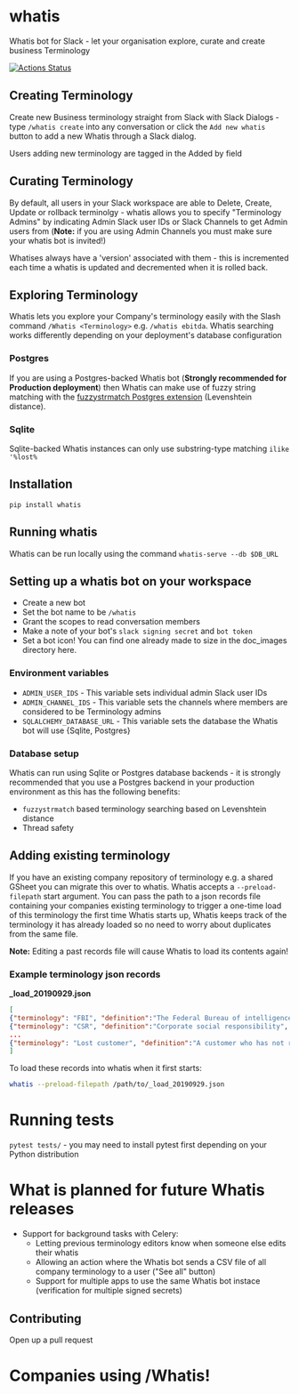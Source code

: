 # whatis
Whatis bot for Slack - let your organisation explore, curate and create business Terminology

[![Actions Status](https://github.com/wooddar/whatis/workflows/Python+application/badge.svg)](https://github.com/wooddar/whatis/actions)


## Creating Terminology
Create new Business terminology straight from Slack with Slack Dialogs - type `/whatis create` into any conversation or click the `Add new whatis` button to add a new Whatis through a Slack dialog.

Users adding new terminology are tagged in the Added by field

## Curating Terminology
By default, all users in your Slack workspace are able to Delete, Create, Update or rollback terminolgy - whatis allows you to specify "Terminology Admins" by indicating Admin Slack user IDs or Slack Channels to get Admin users from (**Note:** if you are using Admin Channels you must make sure your whatis bot is invited!)

Whatises always have a 'version' associated with them - this is incremented each time a whatis is updated and decremented when it is rolled back.

## Exploring Terminology
Whatis lets you explore your Company's terminology easily with the Slash command `/Whatis <Terminology>` e.g. `/whatis ebitda`. Whatis searching works differently depending on your deployment's database configuration

### Postgres
If you are using a Postgres-backed Whatis bot (**Strongly recommended for Production deployment**) then Whatis can make use of fuzzy string matching with the [fuzzystrmatch Postgres extension](https://www.postgresql.org/docs/9.1/fuzzystrmatch.html) (Levenshtein distance).


### Sqlite
Sqlite-backed Whatis instances can only use substring-type matching `ilike '%lost%`


## Installation 
`pip install whatis`

## Running whatis
Whatis can be run locally using the command `whatis-serve --db $DB_URL`

## Setting up a whatis bot on your workspace
- Create a new bot
- Set the bot name to be `/whatis`
- Grant the scopes to read conversation members
- Make a note of your bot's `slack signing secret` and `bot token`
- Set a bot icon! You can find one already made to size in the doc_images directory here.


### Environment variables
- `ADMIN_USER_IDS` - This variable sets individual admin Slack user IDs
- `ADMIN_CHANNEL_IDS` - This variable sets the channels where members are considered to be Terminology admins
- `SQLALCHEMY_DATABASE_URL` - This variable sets the database the Whatis bot will use {Sqlite, Postgres}

### Database setup
Whatis can run using Sqlite or Postgres database backends - it is strongly recommended that you use a Postgres backend in your production environment as this has the following benefits:

- `fuzzystrmatch` based terminology searching based on Levenshtein distance
- Thread safety  

## Adding existing terminology
If you have an existing company repository of terminology e.g. a shared GSheet you can migrate this over to whatis. Whatis accepts a `--preload-filepath` start argument. You can pass the path to a json records file containing your companies existing terminology to trigger a one-time load of this terminology the first time Whatis starts up, Whatis keeps track of the terminology it has already loaded so no need to worry about duplicates from the same file. 

**Note:** Editing a past records file will cause Whatis to load its contents again!

### Example terminology json records
**_load_20190929.json**
```json
[
{"terminology": "FBI", "definition":"The Federal Bureau of intelligence"},
{"terminology": "CSR", "definition":"Corporate social responsibility", "notes":"This is something we do by planting a tree every 6000 flights"},
...
{"terminology": "Lost customer", "definition":"A customer who has not requested new shoes in > 3 days", "links":"https://jira.com/issues/DE455"},
]
```

To load these records into whatis when it first starts:
```bash
whatis --preload-filepath /path/to/_load_20190929.json
```

# Running tests 
`pytest tests/` - you may need to install pytest first depending on your Python distribution

# What is planned for future Whatis releases
- Support for background tasks with Celery:
    - Letting previous terminology editors know when someone else edits their whatis
    - Allowing an action where the Whatis bot sends a CSV file of all company terminology to a user ("See all" button)
    - Support for multiple apps to use the same Whatis bot instace (verification for multiple signed secrets)
    
## Contributing
Open up a pull request

# Companies using /Whatis!